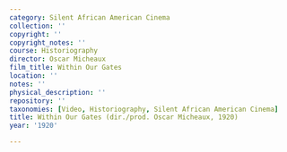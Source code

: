 ```yaml
---
category: Silent African American Cinema
collection: ''
copyright: ''
copyright_notes: ''
course: Historiography
director: Oscar Micheaux
film_title: Within Our Gates
location: ''
notes: ''
physical_description: ''
repository: ''
taxonomies: [Video, Historiography, Silent African American Cinema]
title: Within Our Gates (dir./prod. Oscar Micheaux, 1920)
year: '1920'

---
```

